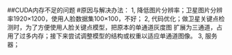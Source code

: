 ##CUDA内存不足的问题
 #原因与解决办法：
 1, 降低图片分辨率；卫星图片分辨率1920×1200，使用人脸数据集100×100，不好；
 2, 代码优化；做卫星关键点检测时，为了方便使用人脸关键点模型，把原本的单通道灰度图     扩展为三通道，占用了过多内存；接下来尝试调整模型的结构或权重以适应单通道图像。
 3, 服务器；


